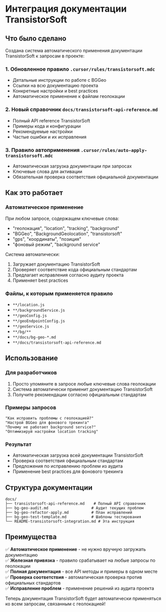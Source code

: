 # Интеграция документации TransistorSoft

## Что было сделано

Создана система автоматического применения документации TransistorSoft к запросам в проекте:

### 1. Обновленное правило `.cursor/rules/transistorsoft.mdc`
- Детальные инструкции по работе с BGGeo
- Ссылки на всю документацию проекта
- Конкретные настройки и best practices
- Автоматическое применение к файлам геолокации

### 2. Новый справочник `docs/transistorsoft-api-reference.md`
- Полный API reference TransistorSoft
- Примеры кода и конфигурации
- Рекомендуемые настройки
- Частые ошибки и их исправления

### 3. Правило автоприменения `.cursor/rules/auto-apply-transistorsoft.mdc`
- Автоматическая загрузка документации при запросах
- Ключевые слова для активации
- Обязательная проверка соответствия официальной документации

## Как это работает

### Автоматическое применение
При любом запросе, содержащем ключевые слова:
- "геолокация", "location", "tracking", "background"
- "BGGeo", "BackgroundGeolocation", "transistorsoft"
- "gps", "координаты", "позиция"
- "фоновый режим", "background service"

Система автоматически:
1. Загружает документацию TransistorSoft
2. Проверяет соответствие кода официальным стандартам
3. Предлагает исправления согласно аудиту проекта
4. Применяет best practices

### Файлы, к которым применяется правило
- `**/location.js`
- `**/backgroundService.js`
- `**/geoConfig.js`
- `**/geoEndpointConfig.js`
- `**/geoService.js`
- `**/bg/**`
- `**/docs/bg-geo-*.md`
- `**/docs/transistorsoft-api-reference.md`

## Использование

### Для разработчиков
1. Просто упомяните в запросе любые ключевые слова геолокации
2. Система автоматически применит документацию TransistorSoft
3. Получите рекомендации согласно официальным стандартам

### Примеры запросов
```
"Как исправить проблемы с геолокацией?"
"Настрой BGGeo для фонового трекинга"
"Почему не работает background service?"
"Оптимизируй настройки location tracking"
```

### Результат
- Автоматическая загрузка всей документации TransistorSoft
- Проверка соответствия официальным стандартам
- Предложения по исправлению проблем из аудита
- Применение best practices для фонового трекинга

## Структура документации

```
docs/
├── transistorsoft-api-reference.md    # Полный API справочник
├── bg-geo-audit.md                   # Аудит текущих проблем
├── bg-geo-refactor-apply.md          # План исправлений
├── bg-geo-test-template.md           # Шаблоны тестирования
└── README-transistorsoft-integration.md # Эта инструкция
```

## Преимущества

✅ **Автоматическое применение** - не нужно вручную загружать документацию  
✅ **Железная привязка** - правило срабатывает на любые запросы по геолокации  
✅ **Полная документация** - все API методы и примеры в одном месте  
✅ **Проверка соответствия** - автоматическая проверка против официальных стандартов  
✅ **Исправление проблем** - применение решений из аудита проекта  

Теперь документация TransistorSoft будет автоматически применяться ко всем запросам, связанным с геолокацией!
